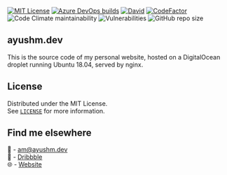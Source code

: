 [![MIT License][license-shield]][license-url]
[![Azure DevOps builds][pipelines-shield]][pipelines-url]
[![David][david-shield]][david-url]
[![CodeFactor][codefactor-shield]][codefactor-url]
![Code Climate maintainability][codeclimate-shield]
![Vulnerabilities][vuln-shield]
![GitHub repo size][github-size-shield]
<!-- PROJECT LOGO -->

## ayushm.dev
This is the source code of my personal website, hosted on a DigitalOcean droplet running Ubuntu 18.04, served by nginx.

<!-- LICENSE -->

## License

Distributed under the MIT License.
<br />
See <a href="LICENSE.md">`LICENSE`</a> for more information.

<!-- CONTACT -->

## Find me elsewhere

:email: - [am@ayushm.dev](mailto:am@ayushm.dev)<br>
:basketball: - [Dribbble](https://dribbble.com/ayush)<br>
:globe_with_meridians: - [Website](https://ayushm.dev)

<!-- ACKNOWLEDGEMENTS -->

<!-- MARKDOWN LINKS & IMAGES -->
<!-- https://www.markdownguide.org/basic-syntax/#reference-style-links -->

[codeclimate-shield]: https://img.shields.io/codeclimate/maintainability/PrunedNeuron/ayushm.dev?style=flat-square
[codefactor-url]: https://www.codefactor.io/repository/github/prunedneuron/ayushm.dev/overview/master
[codefactor-shield]: https://img.shields.io/codefactor/grade/github/PrunedNeuron/ayushm.dev?style=flat-square
[vuln-shield]: https://img.shields.io/snyk/vulnerabilities/github/PrunedNeuron/ayushm.dev?style=flat-square
[github-size-shield]: https://img.shields.io/github/repo-size/PrunedNeuron/ayushm.dev?style=flat-square
[david-shield]: https://img.shields.io/david/PrunedNeuron/ayushm.dev?style=flat-square
[david-url]: https://github.com/PrunedNeuron/ayushm.dev/blob/master/package.json
[pipelines-shield]: https://img.shields.io/azure-devops/build/hsuay/79bd4365-96f8-48f7-a9f8-2ed7c63e48df/2?style=flat-square
[pipelines-url]: https://dev.azure.com/hsuay/ayushm.dev/_build/latest?definitionId=2&branchName=master
[license-shield]: https://img.shields.io/github/license/othneildrew/Best-README-Template.svg?style=flat-square
[license-url]: https://github.com/PrunedNeuron/ayushm.dev/blob/master/LICENSE.md
